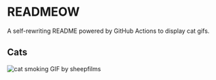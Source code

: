 # READMEOW

A self-rewriting README powered by GitHub Actions to display cat gifs.

## Cats

![cat smoking GIF by sheepfilms](https://media1.giphy.com/media/l0ExdMHUDKteztyfe/200.gif?cid=9acd02dade28odthi5qklpcfxjnmhuawl6g8gsmb9oj88hef&ep=v1_gifs_search&rid=200.gif&ct=g)
